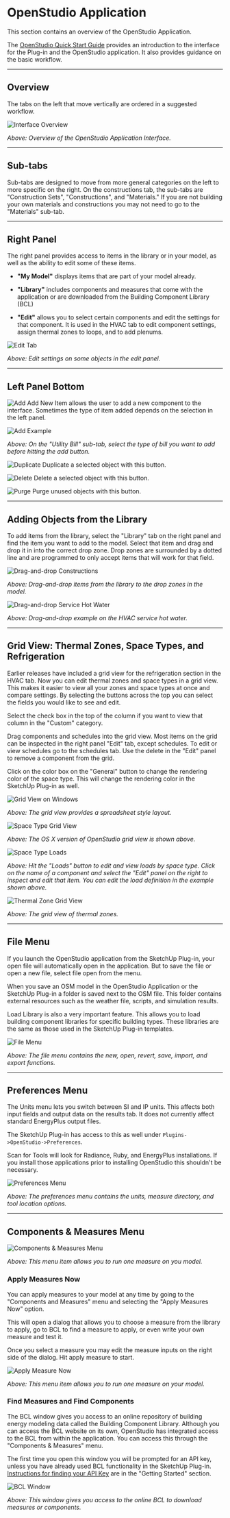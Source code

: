 <h1>OpenStudio Application</h1>
This section contains an overview of the OpenStudio Application.

The [OpenStudio Quick Start Guide](../../img/pdfs/openstudio_interface_quickstart_1.4.0.pdf) provides an introduction to the interface for the Plug-in and the OpenStudio application. It also provides guidance on the basic workflow.

------

## Overview
The tabs on the left that move vertically are ordered in a suggested workflow.

![Interface Overview](../../img/os_interface/overview.png)

*Above: Overview of the OpenStudio Application Interface.*

------

## Sub-tabs
Sub-tabs are designed to move from more general categories on the left to more specific on the right. On the constructions tab, the sub-tabs are "Construction Sets", "Constructions", and "Materials." If you are not building your own materials and constructions you may not need to go to the "Materials" sub-tab.

------

## Right Panel
The right panel provides access to items in the library or in your model, as well as the ability to edit some of these items.

- __"My Model"__ displays items that are part of your model already.

- __"Library"__ includes components and measures that come with the application or are downloaded from the Building Component Library (BCL)

- __"Edit"__ allows you to select certain components and edit the settings for that component. It is used in the HVAC tab to edit component settings, assign thermal zones to loops, and to add plenums.

![Edit Tab](../../img/os_interface/edit_tab.png)

*Above: Edit settings on some objects in the edit panel.*

------

## Left Panel Bottom
![Add](../../img/os_interface/add.png) Add New Item allows the user to add a new component to the interface. Sometimes the type of item added depends on the selection in the left panel.

![Add Example](../../img/os_interface/add_example.png)

*Above: On the "Utility Bill" sub-tab, select the type of bill you want to add before hitting the add button.*

![Duplicate](../../img/os_interface/duplicate.png) Duplicate a selected object with this button.

![Delete](../../img/os_interface/delete.png) Delete a selected object with this button.

![Purge](../../img/os_interface/purge.png) Purge unused objects with this button.

------

## Adding Objects from the Library
To add items from the library, select the "Library" tab on the right panel and find the item you want to add to the model. Select that item and drag and drop it in into the correct drop zone. Drop zones are surrounded by a dotted line and are programmed to only accept items that will work for that field.

![Drag-and-drop Constructions](../../img/os_interface/drag_drop.png)

*Above: Drag-and-drop items from the library to the drop zones in the model.*

![Drag-and-drop Service Hot Water](../../img/os_interface/drag_drop_water.png)

*Above: Drag-and-drop example on the HVAC service hot water.*

------

## Grid View: Thermal Zones, Space Types, and Refrigeration
Earlier releases have included a grid view for the refrigeration section in the HVAC tab. Now you can edit thermal zones and space types in a grid view. This makes it easier to view all your zones and space types at once and compare settings. By selecting the buttons across the top you can select the fields you would like to see and edit.

Select the check box in the top of the column if you want to view that column in the "Custom" category.

Drag components and schedules into the grid view. Most items on the grid can be inspected in the right panel "Edit" tab, except schedules. To edit or view schedules go to the schedules tab. Use the delete in the "Edit" panel to remove a component from the grid.

Click on the color box on the "General" button to change the rendering color of the space type. This will change the rendering color in the SketchUp Plug-in as well.

![Grid View on Windows](../../img/os_interface/pc_grid.png)

*Above: The grid view provides a spreadsheet style layout.*

![Space Type Grid View](../../img/os_interface/space_type_grid1.png)

*Above: The OS X version of OpenStudio grid view is shown above.*

![Space Type Loads](../../img/os_interface/space_type_grid_loads.png)

*Above: Hit the "Loads" button to edit and view loads by space type. Click on the name of a component and select the  "Edit" panel on the right to inspect and edit that item. You can edit the load definition in the example shown above.*

![Thermal Zone Grid View](../../img/os_interface/thermal_zone_grid.png)

*Above: The grid view of thermal zones.*

------

## File Menu
If you launch the OpenStudio application from the SketchUp Plug-in, your open file will automatically open in the application. But to save the file or open a new file, select file open from the menu.

When you save an OSM model in the OpenStudio Application or the SketchUp Plug-in a folder is saved next to the OSM file. This folder contains external resources such as the weather file, scripts, and simulation results.

Load Library is also a very important feature. This allows you to load building component libraries for specific building types. These libraries are the same as those used in the SketchUp Plug-in templates.

![File Menu](../../img/os_interface/file_menu.png "File Menu")

*Above: The file menu contains the new, open, revert, save, import, and export functions.*

------

## Preferences Menu
The Units menu lets you switch between SI and IP units. This affects both input fields and output data on the results tab. It does not currently affect standard EnergyPlus output files.

The SketchUp Plug-in has access to this as well under `Plugins->OpenStudio->Preferences`.

Scan for Tools will look for Radiance, Ruby, and EnergyPlus installations. If you install those applications prior to installing OpenStudio this shouldn't be necessary.

![Preferences Menu](../../img/os_interface/prefer_menu.png)

*Above: The preferences menu contains the units, measure directory, and tool location options.*

------

## Components & Measures Menu
![Components & Measures Menu](../../img/os_interface/measures_components_menu.png)

*Above: This menu item allows you to run one measure on you model.*

### Apply Measures Now
You can apply measures to your model at any time by going to the "Components and Measures" menu and selecting the "Apply Measures Now" option.

This will open a dialog that allows you to choose a measure from the library to apply, go to BCL to find a measure to apply, or even write your own measure and test it.

Once you select a measure you may edit the measure inputs on the right side of the dialog. Hit apply measure to start.

![Apply Measure Now](../../img/os_interface/apply_measure_now.png)

*Above: This menu item allows you to run one measure on your model.*

### Find Measures and Find Components
The BCL window gives you access to an online repository of building energy modeling data called the Building Component Library. Although you can access the BCL website on its own, OpenStudio has integrated access to the BCL from within the application. You can access this through the "Components & Measures" menu.

The first time you open this window you will be prompted for an API key, unless you have already used BCL functionality in the SketchUp Plug-in. [Instructions for finding your API Key](../getting_started/getting_started.md#connecting-with-the-building-component-library) are in the "Getting Started" section.

![BCL Window](../../img/os_interface/bcl_window.png)

*Above: This window gives you access to the online BCL to download measures or components.*
